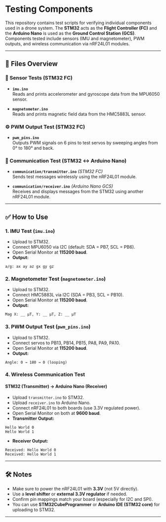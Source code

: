 # Testing Components

This repository contains test scripts for verifying individual components used in a drone system. The **STM32** acts as the **Flight Controller (FC)** and the **Arduino Nano** is used as the **Ground Control Station (GCS)**. Components tested include sensors (IMU and magnetometer), PWM outputs, and wireless communication via nRF24L01 modules.

---

## 📁 Files Overview

### 🔧 Sensor Tests (STM32 FC)
- **`imu.ino`**  
  Reads and prints accelerometer and gyroscope data from the MPU6050 sensor.

- **`magnetometer.ino`**  
  Reads and prints magnetic field data from the HMC5883L sensor.

### ⚙️ PWM Output Test (STM32 FC)
- **`pwm_pins.ino`**  
  Outputs PWM signals on 6 pins to test servos by sweeping angles from 0° to 180° and back.

### 📡 Communication Test (STM32 ↔ Arduino Nano)
- **`communication/transmitter.ino`** *(STM32 FC)*  
  Sends test messages wirelessly using the nRF24L01 module.

- **`communication/receiver.ino`** *(Arduino Nano GCS)*  
  Receives and displays messages from the STM32 using another nRF24L01 module.

---

## ✅ How to Use

### 1. **IMU Test (`imu.ino`)**
- Upload to STM32.
- Connect MPU6050 via I2C (default: SDA = PB7, SCL = PB6).
- Open Serial Monitor at **115200 baud**.
- **Output:**
```
a/g: ax ay az gx gy gz
```

### 2. **Magnetometer Test (`magnetometer.ino`)**
- Upload to STM32.
- Connect HMC5883L via I2C (SDA = PB3, SCL = PB10).
- Open Serial Monitor at **115200 baud**.
- **Output:**
```
Mag X: __ μT, Y: __ μT, Z: __ μT
```

### 3. **PWM Output Test (`pwm_pins.ino`)**
- Upload to STM32.
- Connect servos to PB13, PB14, PB15, PA8, PA9, PA10.
- Open Serial Monitor at **115200 baud**.
- **Output:**
```
Angle: 0 → 180 → 0 (looping)
```

### 4. **Wireless Communication Test**
#### STM32 (Transmitter) → Arduino Nano (Receiver)
- Upload `transmitter.ino` to STM32.
- Upload `receiver.ino` to Arduino Nano.
- Connect nRF24L01 to both boards (use 3.3V regulated power).
- Open Serial Monitor on both at **9600 baud**.
- **Transmitter Output:**
```
Hello World 0
Hello World 1
```
- **Receiver Output:**
```
Received: Hello World 0
Received: Hello World 1
```
---

## 🛠️ Notes

- Make sure to power the nRF24L01 with **3.3V** (not 5V directly).
- Use a **level shifter** or **external 3.3V regulator** if needed.
- Confirm pin mappings match your board (especially for I2C and SPI).
- You can use **STM32CubeProgrammer** or **Arduino IDE (STM32 core)** for uploading to STM32.

---
